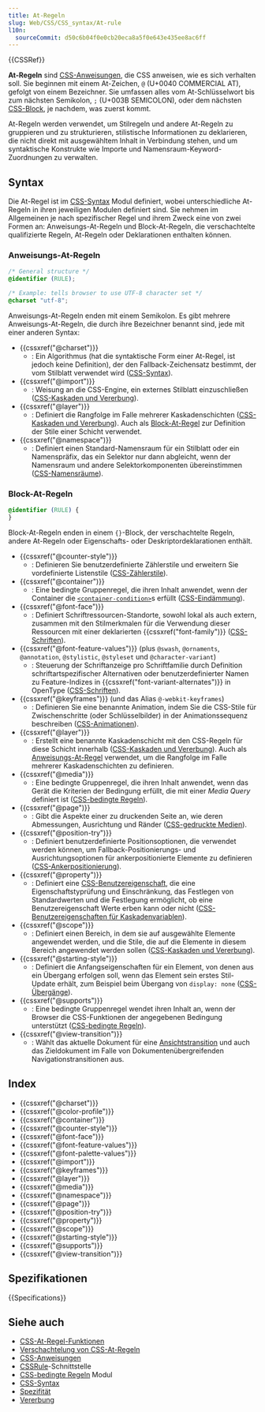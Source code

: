 ```yaml
---
title: At-Regeln
slug: Web/CSS/CSS_syntax/At-rule
l10n:
  sourceCommit: d50c6b04f0e0cb20eca8a5f0e643e435ee8ac6ff
---
```


{{CSSRef}}

**At-Regeln** sind [CSS-Anweisungen](/de/docs/Web/CSS/CSS_syntax/Syntax#css_statements), die CSS anweisen, wie es sich verhalten soll. Sie beginnen mit einem At-Zeichen, `@` (U+0040 COMMERCIAL AT), gefolgt von einem Bezeichner. Sie umfassen alles vom At-Schlüsselwort bis zum nächsten Semikolon, `;` (U+003B SEMICOLON), oder dem nächsten [CSS-Block](/de/docs/Web/CSS/CSS_syntax/Syntax#css_declaration_blocks), je nachdem, was zuerst kommt.

At-Regeln werden verwendet, um Stilregeln und andere At-Regeln zu gruppieren und zu strukturieren, stilistische Informationen zu deklarieren, die nicht direkt mit ausgewähltem Inhalt in Verbindung stehen, und um syntaktische Konstrukte wie Importe und Namensraum-Keyword-Zuordnungen zu verwalten.

## Syntax

Die At-Regel ist im [CSS-Syntax](/de/docs/Web/CSS/CSS_syntax) Modul definiert, wobei unterschiedliche At-Regeln in ihren jeweiligen Modulen definiert sind. Sie nehmen im Allgemeinen je nach spezifischer Regel und ihrem Zweck eine von zwei Formen an: Anweisungs-At-Regeln und Block-At-Regeln, die verschachtelte qualifizierte Regeln, At-Regeln oder Deklarationen enthalten können.

### Anweisungs-At-Regeln

```css
/* General structure */
@identifier (RULE);

/* Example: tells browser to use UTF-8 character set */
@charset "utf-8";
```

Anweisungs-At-Regeln enden mit einem Semikolon. Es gibt mehrere Anweisungs-At-Regeln, die durch ihre Bezeichner benannt sind, jede mit einer anderen Syntax:

- {{cssxref("@charset")}}
  - : Ein Algorithmus (hat die syntaktische Form einer At-Regel, ist jedoch keine Definition), der den Fallback-Zeichensatz bestimmt, der vom Stilblatt verwendet wird ([CSS-Syntax](/de/docs/Web/CSS/CSS_syntax)).
- {{cssxref("@import")}}
  - : Weisung an die CSS-Engine, ein externes Stilblatt einzuschließen ([CSS-Kaskaden und Vererbung](/de/docs/Web/CSS/CSS_cascade)).
- {{cssxref("@layer")}}
  - : Definiert die Rangfolge im Falle mehrerer Kaskadenschichten ([CSS-Kaskaden und Vererbung](/de/docs/Web/CSS/CSS_cascade)). Auch als [Block-At-Regel](#layer_2) zur Definition der Stile einer Schicht verwendet.
- {{cssxref("@namespace")}}
  - : Definiert einen Standard-Namensraum für ein Stilblatt oder ein Namenspräfix, das ein Selektor nur dann abgleicht, wenn der Namensraum und andere Selektorkomponenten übereinstimmen ([CSS-Namensräume](/de/docs/Web/CSS/CSS_namespaces)).

### Block-At-Regeln

```css
@identifier (RULE) {
}
```

Block-At-Regeln enden in einem `{}`-Block, der verschachtelte Regeln, andere At-Regeln oder Eigenschafts- oder Deskriptordeklarationen enthält.

- {{cssxref("@counter-style")}}
  - : Definieren Sie benutzerdefinierte Zählerstile und erweitern Sie vordefinierte Listenstile ([CSS-Zählerstile](/de/docs/Web/CSS/CSS_counter_styles)).
- {{cssxref("@container")}}
  - : Eine bedingte Gruppenregel, die ihren Inhalt anwendet, wenn der Container die [`<container-condition>`](/de/docs/Web/CSS/@container#container-condition)s erfüllt ([CSS-Eindämmung](/de/docs/Web/CSS/CSS_containment)).
- {{cssxref("@font-face")}}
  - : Definiert Schriftressourcen-Standorte, sowohl lokal als auch extern, zusammen mit den Stilmerkmalen für die Verwendung dieser Ressourcen mit einer deklarierten {{cssxref("font-family")}} ([CSS-Schriften](/de/docs/Web/CSS/CSS_fonts)).
- {{cssxref("@font-feature-values")}} (plus `@swash`, `@ornaments`, `@annotation`, `@stylistic`, `@styleset` und `@character-variant`)
  - : Steuerung der Schriftanzeige pro Schriftfamilie durch Definition schriftartspezifischer Alternativen oder benutzerdefinierter Namen zu Feature-Indizes in {{cssxref("font-variant-alternates")}} in OpenType ([CSS-Schriften](/de/docs/Web/CSS/CSS_fonts)).
- {{cssxref("@keyframes")}} (und das Alias `@-webkit-keyframes`)
  - : Definieren Sie eine benannte Animation, indem Sie die CSS-Stile für Zwischenschritte (oder Schlüsselbilder) in der Animationssequenz beschreiben ([CSS-Animationen](/de/docs/Web/CSS/CSS_animations)).
- {{cssxref("@layer")}}
  - : Erstellt eine benannte Kaskadenschicht mit den CSS-Regeln für diese Schicht innerhalb ([CSS-Kaskaden und Vererbung](/de/docs/Web/CSS/CSS_cascade)). Auch als [Anweisungs-At-Regel](#layer) verwendet, um die Rangfolge im Falle mehrerer Kaskadenschichten zu definieren.
- {{cssxref("@media")}}
  - : Eine bedingte Gruppenregel, die ihren Inhalt anwendet, wenn das Gerät die Kriterien der Bedingung erfüllt, die mit einer _Media Query_ definiert ist ([CSS-bedingte Regeln](/de/docs/Web/CSS/CSS_conditional_rules)).
- {{cssxref("@page")}}
  - : Gibt die Aspekte einer zu druckenden Seite an, wie deren Abmessungen, Ausrichtung und Ränder ([CSS-gedruckte Medien](/de/docs/Web/CSS/CSS_paged_media)).
- {{cssxref("@position-try")}}
  - : Definiert benutzerdefinierte Positionsoptionen, die verwendet werden können, um Fallback-Positionierungs- und Ausrichtungsoptionen für ankerpositionierte Elemente zu definieren ([CSS-Ankerpositionierung](/de/docs/Web/CSS/CSS_anchor_positioning)).
- {{cssxref("@property")}}
  - : Definiert eine [CSS-Benutzereigenschaft](/de/docs/Web/CSS/CSS_cascading_variables/Using_CSS_custom_properties), die eine Eigenschaftstyprüfung und Einschränkung, das Festlegen von Standardwerten und die Festlegung ermöglicht, ob eine Benutzereigenschaft Werte erben kann oder nicht ([CSS-Benutzereigenschaften für Kaskadenvariablen](/de/docs/Web/CSS/CSS_cascading_variables)).
- {{cssxref("@scope")}}
  - : Definiert einen Bereich, in dem sie auf ausgewählte Elemente angewendet werden, und die Stile, die auf die Elemente in diesem Bereich angewendet werden sollen ([CSS-Kaskaden und Vererbung](/de/docs/Web/CSS/CSS_cascade)).
- {{cssxref("@starting-style")}}
  - : Definiert die Anfangseigenschaften für ein Element, von denen aus ein Übergang erfolgen soll, wenn das Element sein erstes Stil-Update erhält, zum Beispiel beim Übergang von `display: none` ([CSS-Übergänge](/de/docs/Web/CSS/CSS_transitions)).
- {{cssxref("@supports")}}
  - : Eine bedingte Gruppenregel wendet ihren Inhalt an, wenn der Browser die CSS-Funktionen der angegebenen Bedingung unterstützt ([CSS-bedingte Regeln](/de/docs/Web/CSS/CSS_conditional_rules)).
- {{cssxref("@view-transition")}}
  - : Wählt das aktuelle Dokument für eine [Ansichtstransition](/de/docs/Web/API/View_Transition_API) und auch das Zieldokument im Falle von Dokumentenübergreifenden Navigationstransitionen aus.

## Index

- {{cssxref("@charset")}}
- {{cssxref("@color-profile")}}
- {{cssxref("@container")}}
- {{cssxref("@counter-style")}}
- {{cssxref("@font-face")}}
- {{cssxref("@font-feature-values")}}
- {{cssxref("@font-palette-values")}}
- {{cssxref("@import")}}
- {{cssxref("@keyframes")}}
- {{cssxref("@layer")}}
- {{cssxref("@media")}}
- {{cssxref("@namespace")}}
- {{cssxref("@page")}}
- {{cssxref("@position-try")}}
- {{cssxref("@property")}}
- {{cssxref("@scope")}}
- {{cssxref("@starting-style")}}
- {{cssxref("@supports")}}
- {{cssxref("@view-transition")}}

## Spezifikationen

{{Specifications}}

## Siehe auch

- [CSS-At-Regel-Funktionen](/de/docs/Web/CSS/CSS_syntax/At-rule_functions)
- [Verschachtelung von CSS-At-Regeln](/de/docs/Web/CSS/CSS_nesting/Nesting_at-rules)
- [CSS-Anweisungen](/de/docs/Web/CSS/CSS_syntax/Syntax#css_statements)
- [CSSRule](/de/docs/Web/API/CSSRule)-Schnittstelle
- [CSS-bedingte Regeln](/de/docs/Web/CSS/CSS_conditional_rules) Modul
- [CSS-Syntax](/de/docs/Web/CSS/CSS_syntax/Syntax)
- [Spezifität](/de/docs/Web/CSS/CSS_cascade/Specificity)
- [Vererbung](/de/docs/Web/CSS/CSS_cascade/Inheritance)
